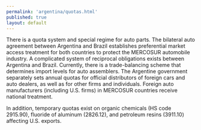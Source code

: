 ```yaml
---
permalink: 'argentina/quotas.html'
published: true
layout: default
---
```

There is a quota system and special regime for auto parts. The bilateral auto agreement between Argentina and Brazil establishes preferential market access treatment for both countries to protect the MERCOSUR automobile industry. A complicated system of reciprocal obligations exists between Argentina and Brazil. Currently, there is a trade-balancing scheme that determines import levels for auto assemblers. The Argentine government separately sets annual quotas for official distributors of foreign cars and auto dealers, as well as for other firms and individuals. Foreign auto manufacturers (including U.S. firms) in MERCOSUR countries receive national treatment.

In addition, temporary quotas exist on organic chemicals (HS code 2915.90), fluoride of aluminum (2826.12), and petroleum resins (3911.10) affecting U.S. exports.
